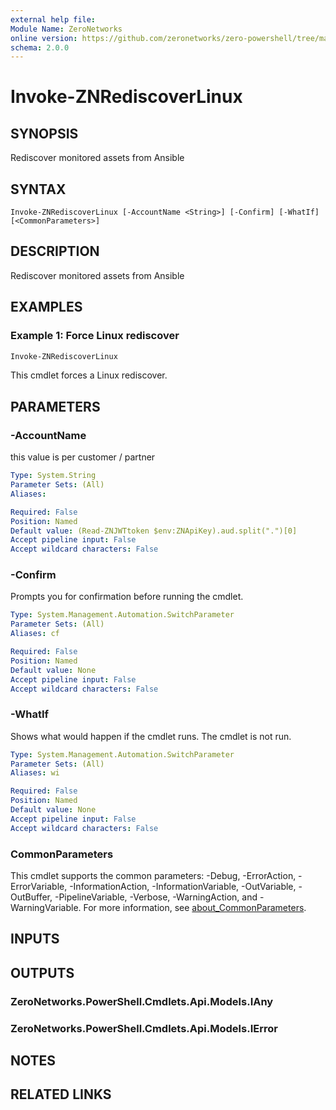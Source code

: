 ```yaml
---
external help file:
Module Name: ZeroNetworks
online version: https://github.com/zeronetworks/zero-powershell/tree/master/src/help/zeronetworks/invoke-znrediscoverlinux
schema: 2.0.0
---
```


# Invoke-ZNRediscoverLinux

## SYNOPSIS
Rediscover monitored assets from Ansible

## SYNTAX

```
Invoke-ZNRediscoverLinux [-AccountName <String>] [-Confirm] [-WhatIf] [<CommonParameters>]
```

## DESCRIPTION
Rediscover monitored assets from Ansible

## EXAMPLES

### Example 1: Force Linux rediscover
```powershell
Invoke-ZNRediscoverLinux
```

This cmdlet forces a Linux rediscover.

## PARAMETERS

### -AccountName
this value is per customer / partner

```yaml
Type: System.String
Parameter Sets: (All)
Aliases:

Required: False
Position: Named
Default value: (Read-ZNJWTtoken $env:ZNApiKey).aud.split(".")[0]
Accept pipeline input: False
Accept wildcard characters: False
```

### -Confirm
Prompts you for confirmation before running the cmdlet.

```yaml
Type: System.Management.Automation.SwitchParameter
Parameter Sets: (All)
Aliases: cf

Required: False
Position: Named
Default value: None
Accept pipeline input: False
Accept wildcard characters: False
```

### -WhatIf
Shows what would happen if the cmdlet runs.
The cmdlet is not run.

```yaml
Type: System.Management.Automation.SwitchParameter
Parameter Sets: (All)
Aliases: wi

Required: False
Position: Named
Default value: None
Accept pipeline input: False
Accept wildcard characters: False
```

### CommonParameters
This cmdlet supports the common parameters: -Debug, -ErrorAction, -ErrorVariable, -InformationAction, -InformationVariable, -OutVariable, -OutBuffer, -PipelineVariable, -Verbose, -WarningAction, and -WarningVariable. For more information, see [about_CommonParameters](http://go.microsoft.com/fwlink/?LinkID=113216).

## INPUTS

## OUTPUTS

### ZeroNetworks.PowerShell.Cmdlets.Api.Models.IAny

### ZeroNetworks.PowerShell.Cmdlets.Api.Models.IError

## NOTES

## RELATED LINKS

